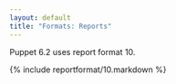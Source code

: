 ```yaml
---
layout: default
title: "Formats: Reports"
---
```



Puppet 6.2 uses report format 10.

{% include reportformat/10.markdown %}

